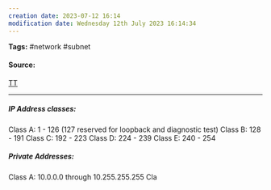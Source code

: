 ```yaml
---
creation date: 2023-07-12 16:14
modification date: Wednesday 12th July 2023 16:14:34
---
```


**Tags:** #network #subnet

#### Source:
[TT](https://www.techtarget.com/searchnetworking/tip/How-to-subnet-Subnetting-calculations-and-shortcuts)

--------------------------------------

##### IP Address classes:

Class A: 1 - 126 (127 reserved for loopback and diagnostic test)
Class B: 128 - 191
Class C: 192 - 223
Class D: 224 - 239
Class E: 240 - 254


##### Private Addresses:

Class A: 10.0.0.0 through 10.255.255.255
Cla